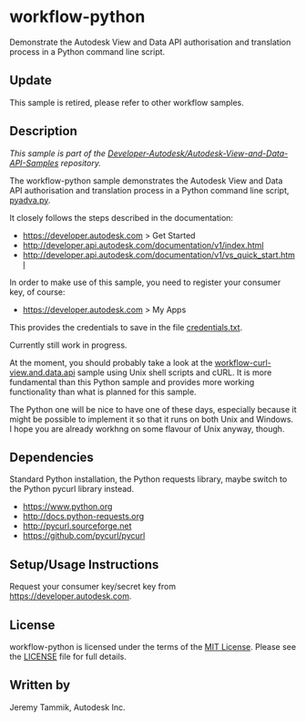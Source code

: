 # workflow-python

Demonstrate the Autodesk View and Data API authorisation and translation process in a Python command line script.

## Update

This sample is retired, please refer to other workflow samples.

## Description

*This sample is part of the [Developer-Autodesk/Autodesk-View-and-Data-API-Samples](https://github.com/Developer-Autodesk/autodesk-view-and-data-api-samples) repository.*

The workflow-python sample demonstrates the Autodesk View and Data API authorisation and translation process in a Python command line script, [pyadva.py](pyadva.py).

It closely follows the steps described in the documentation:

* https://developer.autodesk.com > Get Started
* http://developer.api.autodesk.com/documentation/v1/index.html
* http://developer.api.autodesk.com/documentation/v1/vs_quick_start.html

In order to make use of this sample, you need to register your consumer key, of course:

* https://developer.autodesk.com > My Apps

This provides the credentials to save in the file [credentials.txt](credentials.txt).

Currently still work in progress.

At the moment, you should probably take a look at the [workflow-curl-view.and.data.api](https://github.com/Developer-Autodesk/workflow-curl-view.and.data.api) sample using Unix shell scripts and cURL.
It is more fundamental than this Python sample and provides more working functionality than what is planned for this sample.

The Python one will be nice to have one of these days, especially because it might be possible to implement it so that it runs on both Unix and Windows. I hope you are already workhng on some flavour of Unix anyway, though.



## Dependencies

Standard Python installation, the Python requests library, maybe switch to the Python pycurl library instead.

* https://www.python.org
* http://docs.python-requests.org
* http://pycurl.sourceforge.net
* https://github.com/pycurl/pycurl


## Setup/Usage Instructions

Request your consumer key/secret key from https://developer.autodesk.com.


## License

workflow-python is licensed under the terms of the [MIT License](http://opensource.org/licenses/MIT). Please see the [LICENSE](LICENSE) file for full details.

## Written by

Jeremy Tammik, Autodesk Inc.
